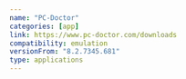 ```yaml
---
name: "PC-Doctor"
categories: [app]
link: https://www.pc-doctor.com/downloads
compatibility: emulation
versionFrom: "8.2.7345.681"
type: applications
---
```


